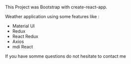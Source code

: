 This Project was Bootstrap with create-react-app.

Weather application using some features like :
- Material UI
- Redux
- React Redux
- Axios
- mdi React

If you have somme questions do not hesitate to contact me

